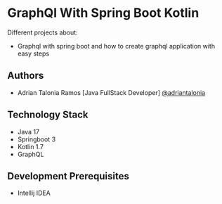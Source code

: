 # GraphQl With Spring Boot Kotlin

Different projects about:

- Graphql with spring boot and how to create graphql application with easy steps

## Authors

- Adrian Talonia Ramos [Java FullStack Developer] [@adriantalonia](https://github.com/adriantalonia)

## Technology Stack
- Java 17
- Springboot 3
- Kotlin 1.7
- GraphQL

## Development Prerequisites
- Intellij IDEA